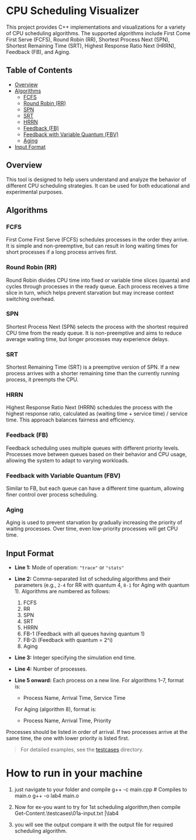 # CPU Scheduling Visualizer

This project provides C++ implementations and visualizations for a variety of CPU scheduling algorithms. The supported algorithms include First Come First Serve (FCFS), Round Robin (RR), Shortest Process Next (SPN), Shortest Remaining Time (SRT), Highest Response Ratio Next (HRRN), Feedback (FB), and Aging.

## Table of Contents

- [Overview](#overview)
- [Algorithms](#algorithms)
  - [FCFS](#fcfs)
  - [Round Robin (RR)](#round-robin-rr)
  - [SPN](#spn)
  - [SRT](#srt)
  - [HRRN](#hrrn)
  - [Feedback (FB)](#feedback-fb)
  - [Feedback with Variable Quantum (FBV)](#feedback-with-variable-quantum-fbv)
  - [Aging](#aging)
- [Input Format](#input-format)

## Overview

This tool is designed to help users understand and analyze the behavior of different CPU scheduling strategies. It can be used for both educational and experimental purposes.

## Algorithms

### FCFS

First Come First Serve (FCFS) schedules processes in the order they arrive. It is simple and non-preemptive, but can result in long waiting times for short processes if a long process arrives first.

### Round Robin (RR)

Round Robin divides CPU time into fixed or variable time slices (quanta) and cycles through processes in the ready queue. Each process receives a time slice in turn, which helps prevent starvation but may increase context switching overhead.

### SPN

Shortest Process Next (SPN) selects the process with the shortest required CPU time from the ready queue. It is non-preemptive and aims to reduce average waiting time, but longer processes may experience delays.

### SRT

Shortest Remaining Time (SRT) is a preemptive version of SPN. If a new process arrives with a shorter remaining time than the currently running process, it preempts the CPU.

### HRRN

Highest Response Ratio Next (HRRN) schedules the process with the highest response ratio, calculated as (waiting time + service time) / service time. This approach balances fairness and efficiency.

### Feedback (FB)

Feedback scheduling uses multiple queues with different priority levels. Processes move between queues based on their behavior and CPU usage, allowing the system to adapt to varying workloads.

### Feedback with Variable Quantum (FBV)

Similar to FB, but each queue can have a different time quantum, allowing finer control over process scheduling.

### Aging

Aging is used to prevent starvation by gradually increasing the priority of waiting processes. Over time, even low-priority processes will get CPU time.

## Input Format

- **Line 1:** Mode of operation: `"trace"` or `"stats"`
- **Line 2:** Comma-separated list of scheduling algorithms and their parameters (e.g., `2-4` for RR with quantum 4, `8-1` for Aging with quantum 1). Algorithms are numbered as follows:
  1. FCFS
  2. RR
  3. SPN
  4. SRT
  5. HRRN
  6. FB-1 (Feedback with all queues having quantum 1)
  7. FB-2i (Feedback with quantum = 2^i)
  8. Aging
- **Line 3:** Integer specifying the simulation end time.
- **Line 4:** Number of processes.
- **Line 5 onward:** Each process on a new line. For algorithms 1–7, format is:
    - Process Name, Arrival Time, Service Time

  For Aging (algorithm 8), format is:
    - Process Name, Arrival Time, Priority

Processes should be listed in order of arrival. If two processes arrive at the same time, the one with lower priority is listed first.

> For detailed examples, see the [testcases](https://github.com/amberpurwar636/C-Scheduling-algo-Visualizer/tree/main/testcases) directory.

# How to run in your machine
1) just navigate to your folder and compile g++ -c main.cpp       # Compiles to main.o
                                            g++ -o lab4 main.o

2) Now for ex-you want to try for 1st scheduling algorithm,then compile 
                                                                   Get-Content.\testcases\01a-input.txt |\lab4 
3) you will see the output compare it with the output file for required scheduling algorithm.                                                             


